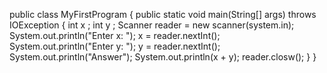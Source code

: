 public class MyFirstProgram {
public static void main(String[] args) throws IOException {
int x ;
int y ;
Scanner reader = new scanner(system.in);
System.out.println("Enter x: ");
x = reader.nextInt();
System.out.println("Enter y: ");
y = reader.nextInt();
System.out.println("Answer");
System.out.println(x + y);
reader.closw();
}
}

